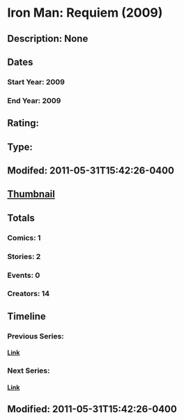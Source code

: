 # Iron Man: Requiem (2009)
## Description: None
## Dates
### Start Year: 2009
### End Year: 2009
## Rating: 
## Type: 
## Modifed: 2011-05-31T15:42:26-0400
## [Thumbnail](http://i.annihil.us/u/prod/marvel/i/mg/e/b0/4bb3fde5ca421.jpg)
## Totals
### Comics: 1
### Stories: 2
### Events: 0
### Creators: 14
## Timeline
### Previous Series: 
#### [Link]()
### Next Series: 
#### [Link]()
## Modified: 2011-05-31T15:42:26-0400